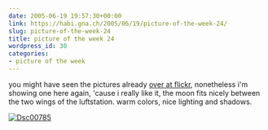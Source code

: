 ```yaml
---
date: 2005-06-19 19:57:30+00:00
link: https://habi.gna.ch/2005/06/19/picture-of-the-week-24/
slug: picture-of-the-week-24
title: picture of the week 24
wordpress_id: 30
categories:
- picture of the week
---
```



you might have seen the pictures already [over at flickr](https://www.flickr.com/photos/habi/sets/467068/), nonetheless i'm showing one here again, 'cause i really like it, the moon fits nicely between the two wings of the luftstation. warm colors, nice lighting and shadows.



[![Dsc00785](https://habi.gna.ch/blog/images/DSC00785-tm.jpg)](https://habi.gna.ch/blog/images/DSC00785.jpg)

